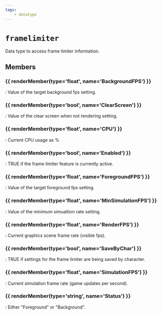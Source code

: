 ```yaml
---
tags:
    - datatype
---
```

# `framelimiter`

<!--dt-desc-start-->
Data type to access frame limiter information.
<!--dt-desc-end-->
## Members
<!--dt-members-start-->
### {{ renderMember(type='float', name='BackgroundFPS') }}

:   Value of the target background fps setting.

### {{ renderMember(type='bool', name='ClearScreen') }}

:   Value of the clear screen when not rendering setting.

### {{ renderMember(type='float', name='CPU') }}

:   Current CPU usage as %

### {{ renderMember(type='bool', name='Enabled') }}

:   TRUE if the frame limiter feature is currently active.

### {{ renderMember(type='float', name='ForegroundFPS') }}

:   Value of the target foreground fps setting.

### {{ renderMember(type='float', name='MinSimulationFPS') }}

:   Value of the minimum simualtion rate setting.

### {{ renderMember(type='float', name='RenderFPS') }}

:   Current graphics scene frame rate (visible fps).

### {{ renderMember(type='bool', name='SaveByChar') }}

:   TRUE if settings for the frame limiter are being saved by character.

### {{ renderMember(type='float', name='SimulationFPS') }}

:   Current simulation frame rate (game updates per second).

### {{ renderMember(type='string', name='Status') }}

:   Either "Foreground" or "Background".
<!--dt-members-end-->
<!--dt-linkrefs-start-->
[bool]: datatype-bool.md
[float]: datatype-float.md
[string]: datatype-string.md
<!--dt-linkrefs-end-->

